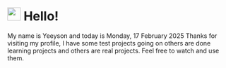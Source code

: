  <h1>
    <img src="https://emojis.slackmojis.com/emojis/images/1643510097/45343/hi.gif?1643510097" width="30"/> 
    Hello!
 </h1>
 <p>
    My name is Yeeyson and today is Monday, 17 February 2025
    Thanks for visiting my profile, I have some test projects going on others are done learning projects and others are real projects.
    Feel free to watch and use them.
 </p>